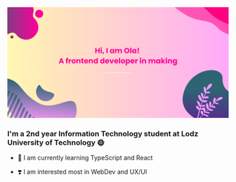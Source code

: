 
<img src="https://github.com/OlaMikolajczyk/OlaMikolajczyk/blob/main/Banner.png"/>

### <div align="left">I'm a 2nd year Information Technology student at Lodz University of Technology 🌞</div>  
  
- 🌱 I am currently learning TypeScript and React  
  
- ❣️ I am interested most in WebDev and UX/UI  



<!--
**OlaMikolajczyk/OlaMikolajczyk** is a ✨ _special_ ✨ repository because its `README.md` (this file) appears on your GitHub profile.

Here are some ideas to get you started:

- 🔭 I’m currently working on ...
- 🌱 I’m currently learning ...
- 👯 I’m looking to collaborate on ...
- 🤔 I’m looking for help with ...
- 💬 Ask me about ...
- 📫 How to reach me: ...
- 😄 Pronouns: ...
- ⚡ Fun fact: ...
-->
